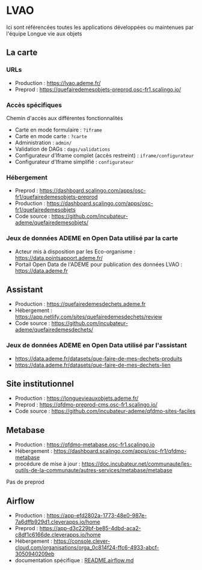 # LVAO

Ici sont référencées toutes les applications développées ou maintenues par l'équipe Longue vie aux objets

## La carte

### URLs

- Production : https://lvao.ademe.fr/
- Preprod : https://quefairedemesobjets-preprod.osc-fr1.scalingo.io/

### Accès spécifiques

Chemin d'accès aux différentes fonctionnalités

- Carte en mode formulaire : `?iframe`
- Carte en mode carte : `?carte`
- Administration : `admin/`
- Validation de DAGs : `dags/validations`
- Configurateur d'Iframe complet (accès restreint) : `iframe/configurateur`
- Configurateur d'Iframe simplifié : `configurateur`

### Hébergement

- Preprod : https://dashboard.scalingo.com/apps/osc-fr1/quefairedemesobjets-preprod
- Production : https://dashboard.scalingo.com/apps/osc-fr1/quefairedemesobjets
- Code source : https://github.com/incubateur-ademe/quefairedemesobjets/

### Jeux de données ADEME en Open Data utilisé par la carte

- Acteur mis à disposition par les Eco-organisme : https://data.pointsapport.ademe.fr/
- Portail Open Data de l'ADEME pour publication des données LVAO : https://data.ademe.fr

## Assistant

- Production : https://quefairedemesdechets.ademe.fr
- Hébergement : https://app.netlify.com/sites/quefairedemesdechets/review
- Code source : https://github.com/incubateur-ademe/quefairedemesdechets/

### Jeux de données ADEME en Open Data utilisé par l'assistant

- https://data.ademe.fr/datasets/que-faire-de-mes-dechets-produits
- https://data.ademe.fr/datasets/que-faire-de-mes-dechets-lien

## Site institutionnel

- Production : https://longuevieauxobjets.ademe.fr/
- Preprod : https://qfdmo-preprod-cms.osc-fr1.scalingo.io/
- Code source : https://github.com/incubateur-ademe/qfdmo-sites-faciles

## Metabase

- Production : https://qfdmo-metabase.osc-fr1.scalingo.io
- Hébergement : https://dashboard.scalingo.com/apps/osc-fr1/qfdmo-metabase
- procédure de mise à jour : https://doc.incubateur.net/communaute/les-outils-de-la-communaute/autres-services/metabase/metabase

Pas de preprod

## Airflow

- Production : https://app-efd2802a-1773-48e0-987e-7a6dffb929d1.cleverapps.io/home
- Preprod : https://app-d3c229bf-be85-4dbd-aca2-c8df1c6166de.cleverapps.io/home
- Hébergement : https://console.clever-cloud.com/organisations/orga_0c814f24-ffc6-4933-abcf-3050940209eb
- documentation spécifique : [README.airflow.md](./README.airflow.md)